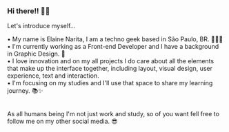 ### Hi there!! 👋🏼

Let's introduce myself... 

• My name is Elaine Narita, I am a techno geek based in São Paulo, BR. 👩🏻‍💻 <br>
• I'm currently working as a Front-end Developer and I have a background in Graphic Design. 💜 <br>
• I love innovation and on my all projects I do care about all the elements that make up the interface together, including layout, visual design, user experience, text and interaction. <br>
• I'm focusing on my studies and I'll use that space to share my learning journey. 📚✨ <br><br>

As all humans being I'm not just work and study, so of you want fell free to follow me on my other social media. 😎

<span><i class="fab fa-twitter-square"></i><i class="fab fa-medium"></i><i class="fab fa-medium"></i><i class="fab fa-linkedin"></i></span>


<!--
**elainenarita/elainenarita** is a ✨ _special_ ✨ repository because its `README.md` (this file) appears on your GitHub profile.

Here are some ideas to get you started:



- 🔭 I’m currently working on ...
- 🌱 I’m currently learning ...
- 👯 I’m looking to collaborate on ...
- 🤔 I’m looking for help with ...
- 💬 Ask me about ...
- 📫 How to reach me: ...
-  Pronouns: ...
-  Fun fact: ...
-->
